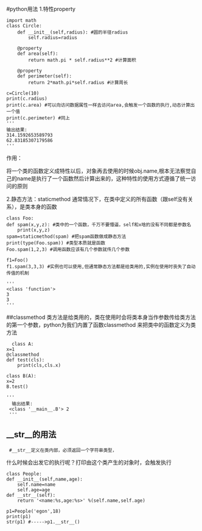 #python用法
1.特性property

    import math
    class Circle:
        def __init__(self,radius): #圆的半径radius
            self.radius=radius

        @property
        def area(self):
            return math.pi * self.radius**2 #计算面积

        @property
        def perimeter(self):
            return 2*math.pi*self.radius #计算周长

    c=Circle(10)
    print(c.radius)
    print(c.area) #可以向访问数据属性一样去访问area,会触发一个函数的执行,动态计算出一个值
    print(c.perimeter) #同上
    '''
    输出结果:
    314.1592653589793
    62.83185307179586
    '''
作用：

将一个类的函数定义成特性以后，对象再去使用的时候obj.name,根本无法察觉自己的name是执行了一个函数然后计算出来的，这种特性的使用方式遵循了统一访问的原则

2.静态方法：staticmethod
通常情况下，在类中定义的所有函数（跟self没有关系），是类本身的函数

    class Foo:
    def spam(x,y,z): #类中的一个函数，千万不要懵逼，self和x啥的没有不同都是参数名
        print(x,y,z)
    spam=staticmethod(spam) #把spam函数做成静态方法
    print(type(Foo.spam)) #类型本质就是函数
    Foo.spam(1,2,3) #调用函数应该有几个参数就传几个参数

    f1=Foo()
    f1.spam(3,3,3) #实例也可以使用,但通常静态方法都是给类用的,实例在使用时丧失了自动传值的机制

    '''
    <class 'function'>
    3
    3
    '''
##classmethod
类方法是给类用的，类在使用时会将类本身当作参数传给类方法的第一个参数，python为我们内置了函数classmethod 来把类中的函数定义为类方法

      class A:
    x=1
    @classmethod
    def test(cls):
        print(cls,cls.x)

    class B(A):
    x=2
    B.test()
    
    '''
      输出结果:
     <class '__main__.B'> 2
     '''
##  __str__的用法
     
     #__str__定义在类内部，必须返回一个字符串类型，
什么时候会出发它的执行呢？打印由这个类产生的对象时，会触发执行

    class People:
    def __init__(self,name,age):
        self.name=name
        self.age=age
    def __str__(self):
        return '<name:%s,age:%s>' %(self.name,self.age)

    p1=People('egon',18)
    print(p1)
    str(p1) #----->p1.__str__()
